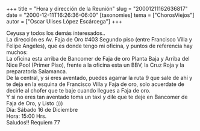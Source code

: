 +++
title = "Hora y dirección de la Reunión"
slug = "20001211162636817"
date = "2000-12-11T16:26:36-06:00"
[taxonomies]
tema = ["ChorosViejos"]
autor = ["Oscar Ulises López Escárcega"]
+++

Ceyusa y todos los demás interesados..  
La dirección es Av. Faja de Oro #403 Segundo piso (entre Francisco Villa
y Felipe Angeles), que es donde tengo mi oficina, y puntos de referencia
hay muchos:  
La oficina esta arriba de Bancomer de Faja de oro Planta Baja y Arriba
del Nice Pool (Primer Piso), frente a la oficina esta un BBV, la Cruz
Roja y la preparatoria Salamanca.  
De la central, y si eres aventado, puedes agarrar la ruta 9 que sale de
ahí y te deja en la esquina de Francisco Villa y Faja de oro, solo
acuerdate de decirle al chofer que te baje cuando llegues a Faja de
oro.  
Y si no eres tan aventado toma un taxi y dile que te deje en Bancomer de
Faja de Oro, y Listo :)))  
Día: Sábado 16 de Diciembre  
Hora: 15:00 Hrs.  
Saludos!! Requiem 77

